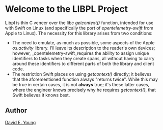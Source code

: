
# Welcome to the LIBPL Project #

Libpl is thin C veneer over the libc _getcontext()_ function, intended for use with Swift on Linux (and specifically the
port of _opentelemetry-swift_ from Apple to Linux). The necessity for this library arises from two conditions:

- The need to emulate, as much as possible, some aspects of the Apple _os.activity_ library. I'll leave its description
to the reader's own devices; however, _opentelemetry-swift_requires the ability to assign unique identifiers to tasks
when they create spans, all without having to carry around these identifiers to different parts of both the library and
client code.
- The restriction Swift places on using _getcontext()_ directly; it believes that the aforementioned function always
"returns twice". While this may be true in certain cases, it is not **always** true; it's these latter cases, where the
engineer knows precisely why he requires _getcontext()_, that Swift believes it knows best.

## Author ##

[David E. Young](bosshog@passivelogic.com)
